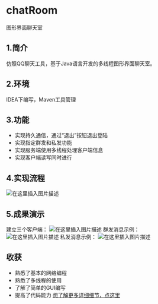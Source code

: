 # chatRoom
图形界面聊天室
## 1.简介
仿照QQ聊天工具，基于Java语言开发的多线程图形界面聊天室。
## 2.环境
IDEA下编写，Maven工具管理
## 3.功能

 - 实现持久通信，通过“退出”按钮退出登陆
 - 实现指定群发和私发功能
 - 实现服务端使用多线程处理客户端信息
 - 实现客户端读写同时进行
  ## 4.实现流程
 ![在这里插入图片描述](https://img-blog.csdnimg.cn/20190225201542301.png?x-oss-process=image/watermark,type_ZmFuZ3poZW5naGVpdGk,shadow_10,text_aHR0cHM6Ly9ibG9nLmNzZG4ubmV0L0hMX0hMSEw=,size_16,color_FFFFFF,t_70)
## 5.成果演示
建立三个客户端：
![在这里插入图片描述](https://img-blog.csdnimg.cn/20190225201911806.png?x-oss-process=image/watermark,type_ZmFuZ3poZW5naGVpdGk,shadow_10,text_aHR0cHM6Ly9ibG9nLmNzZG4ubmV0L0hMX0hMSEw=,size_16,color_FFFFFF,t_70)
群发消息示例：
![在这里插入图片描述](https://img-blog.csdnimg.cn/20190225202037521.png?x-oss-process=image/watermark,type_ZmFuZ3poZW5naGVpdGk,shadow_10,text_aHR0cHM6Ly9ibG9nLmNzZG4ubmV0L0hMX0hMSEw=,size_16,color_FFFFFF,t_70)
私发消息示例：
![在这里插入图片描述](https://img-blog.csdnimg.cn/20190225202156870.png?x-oss-process=image/watermark,type_ZmFuZ3poZW5naGVpdGk,shadow_10,text_aHR0cHM6Ly9ibG9nLmNzZG4ubmV0L0hMX0hMSEw=,size_16,color_FFFFFF,t_70)
## 收获
 - 熟悉了基本的网络编程
 - 熟悉了多线程的使用
 - 了解了简单的GUI编写
 - 提高了代码能力
[想了解更多详细细节，点这里](https://blog.csdn.net/HL_HLHL/article/details/87923385)
